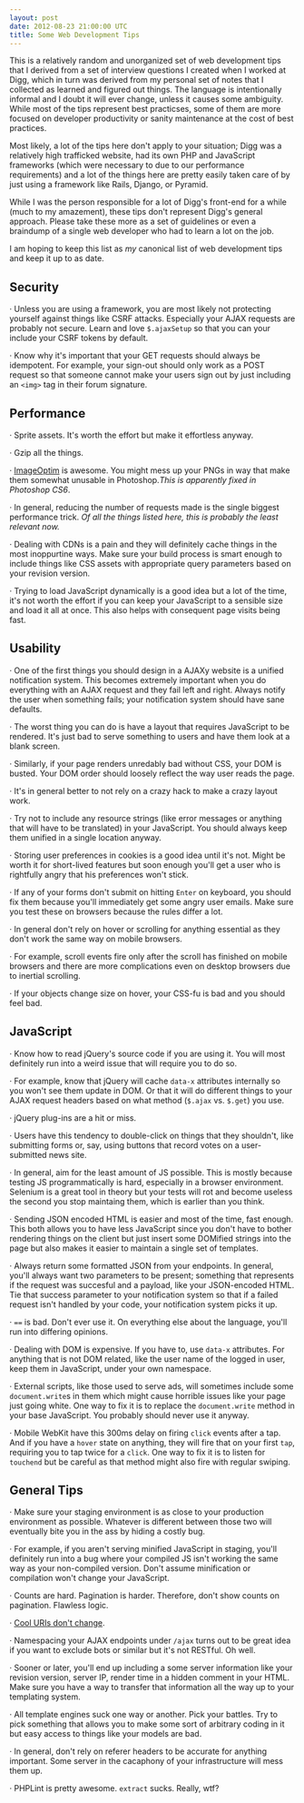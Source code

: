 ```yaml
---
layout: post
date: 2012-08-23 21:00:00 UTC
title: Some Web Development Tips
---
```


This is a relatively random and unorganized set of web development tips that I derived from a set of interview questions I created when I worked at Digg, which in turn was derived from my personal set of notes that I collected as learned and figured out things. The language is intentionally informal and I doubt it will ever change, unless it causes some ambiguity. While most of the tips represent best practicses, some of them are more focused on developer productivity or sanity maintenance at the cost of best practices.

Most likely, a lot of the tips here don't apply to your situation; Digg was a relatively high trafficked website, had its own PHP and JavaScript frameworks (which were necessary to due to our performance requirements) and a lot of the things here are pretty easily taken care of by just using a framework like Rails, Django, or Pyramid.

While I was the person responsible for a lot of Digg's front-end for a while (much to my amazement), these tips don't represent Digg's general approach. Please take these more as a set of guidelines or even a braindump of a single web developer who had to learn a lot on the job.

I am hoping to keep this list as _my_ canonical list of web development tips and keep it up to as date.

## Security

&middot; Unless you are using a framework, you are most likely not protecting yourself against things like CSRF attacks. Especially your AJAX requests are probably not secure. Learn and love `$.ajaxSetup` so that you can your include your CSRF tokens by default.

&middot; Know why it's important that your GET requests should always be idempotent. For example, your sign-out should only work as a POST request so that someone cannot make your users sign out by just including an `<img>` tag in their forum signature.

## Performance

&middot; Sprite assets. It's worth the effort but make it effortless anyway.

&middot; Gzip all the things.

&middot; [ImageOptim](http://imageoptim.com) is awesome. You might mess up your PNGs in way that make them somewhat unusable in Photoshop._This is apparently fixed in Photoshop CS6_.

&middot; In general, reducing the number of requests made is the single biggest performance trick. _Of all the things listed here, this is probably the least relevant now._

&middot; Dealing with CDNs is a pain and they will definitely cache things in the most inoppurtine ways. Make sure your build process is smart enough to include things like CSS assets with appropriate query parameters based on your revision version.

&middot; Trying to load JavaScript dynamically is a good idea but a lot of the time, it's not worth the effort if you can keep your JavaScript to a sensible size and load it all at once. This also helps with consequent page visits being fast.

## Usability

&middot; One of the first things you should design in a AJAXy website is a unified notification system. This becomes extremely important when you do everything with an AJAX request and they fail left and right. Always notify the user when something fails; your notification system should have sane defaults.

&middot; The worst thing you can do is have a layout that requires JavaScript to be rendered. It's just bad to serve something to users and have them look at a blank screen.

&middot; Similarly, if your page renders unredably bad without CSS, your DOM is busted. Your DOM order should loosely reflect the way user reads the page.

&middot; It's in general better to not rely on a crazy hack to make a crazy layout work.

&middot; Try not to include any resource strings (like error messages or anything that will have to be translated) in your JavaScript. You should always keep them unified in a single location anyway.

&middot; Storing user preferences in cookies is a good idea until it's not. Might be worth it for short-lived features but soon enough you'll get a user who is rightfully angry that his preferences won't stick.

&middot; If any of your forms don't submit on hitting `Enter` on keyboard, you should fix them because you'll immediately get some angry user emails. Make sure you test these on browsers because the rules differ a lot.

&middot; In general don't rely on hover or scrolling for anything essential as they don't work the same way on mobile browsers.

&middot; For example, scroll events fire only after the scroll has finished on mobile browsers and there are more complications even on desktop browsers due to inertial scrolling.

&middot; If your objects change size on hover, your CSS-fu is bad and you should feel bad.

## JavaScript

&middot; Know how to read jQuery's source code if you are using it. You will most definitely run into a weird issue that will require you to do so.

&middot; For example, know that jQuery will cache `data-x` attributes internally so you won't see them update in DOM. Or that it will do different things to your AJAX request headers based on what method (`$.ajax` vs. `$.get`) you use.

&middot; jQuery plug-ins are a hit or miss.

&middot; Users have this tendency to double-click on things that they shouldn't, like submitting forms or, say, using buttons that record votes on a user-submitted news site.

&middot; In general, aim for the least amount of JS possible. This is mostly because testing JS programmatically is hard, especially in a browser environment. Selenium is a great tool in theory but your tests will rot and become useless the second you stop maintaing them, which is earlier than you think.

&middot; Sending JSON encoded HTML is easier and most of the time, fast enough. This both allows you to have less JavaScript since you don't have to bother rendering things on the client but just insert some DOMified strings into the page but also makes it easier to maintain a single set of templates.

&middot; Always return some formatted JSON from your endpoints. In general, you'll always want two parameters to be present; something that represents if the request was succesful and a payload, like your JSON-encoded HTML. Tie that success parameter to your notification system so that if a failed request isn't handled by your code, your notification system picks it up.

&middot; `==` is bad. Don't ever use it. On everything else about the language, you'll run into differing opinions.

&middot; Dealing with DOM is expensive. If you have to, use `data-x` attributes. For anything that is not DOM related, like the user name of the logged in user, keep them in JavaScript, under your own namespace.

&middot; External scripts, like those used to serve ads, will sometimes include some `document.write`s in them which might cause horrible issues like your page just going white. One way to fix it is to replace the `document.write` method in your base JavaScript. You probably should never use it anyway.

&middot; Mobile WebKit have this 300ms delay on firing `click` events after a tap. And if you have a `hover` state on anything, they will fire that on your first `tap`, requiring you to tap twice for a `click`. One way to fix it is to listen for `touchend` but be careful as that method might also fire with regular swiping.

## General Tips

&middot; Make sure your staging environment is as close to your production environment as possible. Whatever is different between those two will eventually bite you in the ass by hiding a costly bug.

&middot; For example, if you aren't serving minified JavaScript in staging, you'll definitely run into a bug where your compiled JS isn't working the same way as your non-compiled version. Don't assume minification or compilation won't change your JavaScript.

&middot; Counts are hard. Pagination is harder. Therefore, don't show counts on pagination. Flawless logic.

&middot; [Cool URIs don't change](http://www.w3.org/Provider/Style/URI).

&middot; Namespacing your AJAX endpoints under `/ajax` turns out to be great idea if you want to exclude bots or similar but it's not RESTful. Oh well.

&middot; Sooner or later, you'll end up including a some server information like your revision version, server IP, render time in a hidden comment in your HTML. Make sure you have a way to transfer that information all the way up to your templating system.

&middot; All template engines suck one way or another. Pick your battles. Try to pick something that allows you to make some sort of arbitrary coding in it  but easy access to things like your models are bad.

&middot; In general, don't rely on referer headers to be accurate for anything important. Some server in the cacaphony of your infrastructure will mess them up.

&middot; PHPLint is pretty awesome. `extract` sucks. Really, wtf?